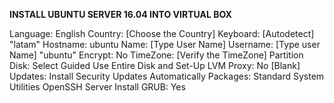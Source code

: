 **INSTALL UBUNTU SERVER 16.04 INTO VIRTUAL BOX**

Language: English
Country: [Choose the Country]
Keyboard: [Autodetect] "latam"
Hostname: ubuntu
Name: [Type User Name]
Username: [Type user Name] "ubuntu"
Encrypt: No
TimeZone: [Verify the TimeZone]
Partition Disk: Select Guided Use Entire Disk and Set-Up LVM
Proxy: No [Blank]
Updates: Install Security Updates Automatically
Packages:
	Standard System Utilities
	OpenSSH Server
Install GRUB: Yes

